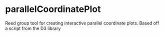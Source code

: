 # parallelCoordinatePlot
Reed group tool for creating interactive parallel coordinate plots. Based off a script from the D3 library
